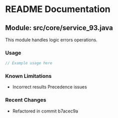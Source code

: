 # README Documentation

## Module: src/core/service_93.java

This module handles logic errors operations.

### Usage

```java
// Example usage here
```

### Known Limitations

- Incorrect results Precedence issues

### Recent Changes

- Refactored in commit b7acec9a
